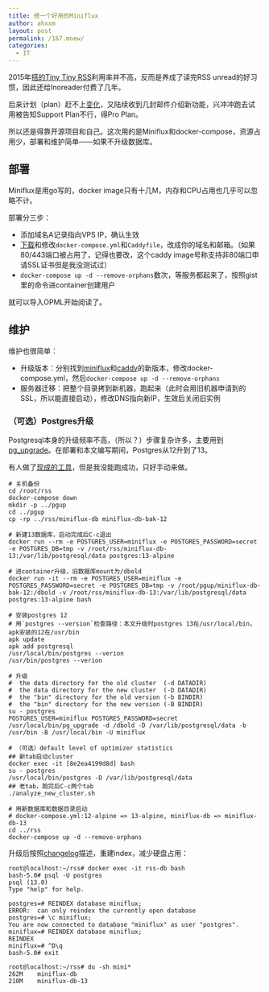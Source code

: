 ```yaml
---
title: 搭一个好用的Miniflux
author: ahxxm
layout: post
permalink: /167.moew/
categories:
  - IT
---
```


2015年[搭的Tiny Tiny RSS](https://ahxxm.com/114.moew/)利用率并不高，反而是养成了读完RSS unread的好习惯，因此还给Inoreader付费了几年。

后来计划（plan）赶不上[变化](https://www.reddit.com/r/InoReader/comments/agzk5k/plan_changes_coming_email_i_got_this_morning/)，又陆续收到几封邮件介绍新功能，兴冲冲跑去试用被告知Support Plan不行，得Pro Plan。

所以还是得靠开源项目和自己。这次用的是Miniflux和docker-compose，资源占用少，部署和维护简单——如果不升级数据库。

<!--more-->

## 部署

Miniflux是用go写的，docker image只有十几M，内存和CPU占用也几乎可以忽略不计。

部署分三步：

- 添加域名A记录指向VPS IP，确认生效
- [下载](https://gist.github.com/ahxxm/7ab3f3d49ec63f57f8fc12d68d477d8c)和修改`docker-compose.yml`和`Caddyfile`，改成你的域名和邮箱。（如果80/443端口被占用了，记得也要改，这个caddy image号称支持非80端口申请SSL证书但是我没测试过）
- `docker-compose up -d --remove-orphans`数次，等服务都起来了，按照gist里的命令进container创建用户

就可以导入OPML开始阅读了。

## 维护

维护也很简单：

- 升级版本：分别找到[miniflux](https://hub.docker.com/r/miniflux/miniflux/tags)和[caddy](https://hub.docker.com/r/abiosoft/caddy/tags)的新版本，修改docker-compose.yml，然后`docker-compose up -d --remove-orphans`
- 服务器迁移：把整个目录拷到新机器，跑起来（此时会用旧机器申请到的SSL，所以能直接启动），修改DNS指向新IP，生效后关闭旧实例

### （可选）Postgres升级

Postgresql本身的升级频率不高，（所以？）步骤复杂许多，主要用到[pg_upgrade](https://www.postgresql.org/docs/current/pgupgrade.html)。在部署和本文编写期间，Postgres从12升到了13。

有人做了[现成的工具](https://github.com/tianon/docker-postgres-upgrade/blob/master/README.md)，但是我没能跑成功，只好手动来做。

```
# 关机备份
cd /root/rss
docker-compose down
mkdir -p ../pgup
cd ../pgup
cp -rp ../rss/miniflux-db miniflux-db-bak-12

# 新建13数据库，启动完成后C-c退出
docker run --rm -e POSTGRES_USER=miniflux -e POSTGRES_PASSWORD=secret -e POSTGRES_DB=tmp -v /root/rss/miniflux-db-13:/var/lib/postgresql/data postgres:13-alpine

# 进container升级，旧数据库mount为/dbold
docker run -it --rm -e POSTGRES_USER=miniflux -e POSTGRES_PASSWORD=secret -e POSTGRES_DB=tmp -v /root/pgup/miniflux-db-bak-12:/dbold -v /root/rss/miniflux-db-13:/var/lib/postgresql/data postgres:13-alpine bash

# 安装postgres 12
# 用`postgres --version`检查路径：本文升级时postgres 13在/usr/local/bin，apk安装的12在/usr/bin
apk update
apk add postgresql
/usr/local/bin/postgres --verion
/usr/bin/postgres --verion

# 升级
#  the data directory for the old cluster  (-d DATADIR)
#  the data directory for the new cluster  (-D DATADIR)
#  the "bin" directory for the old version (-b BINDIR)
#  the "bin" directory for the new version (-B BINDIR)
su - postgres
POSTGRES_USER=miniflux POSTGRES_PASSWORD=secret /usr/local/bin/pg_upgrade -d /dbold -D /var/lib/postgresql/data -b /usr/bin -B /usr/local/bin -U miniflux

# （可选）default level of optimizer statistics
## 新tab启动cluster
docker exec -it [8e2ea4199d8d] bash
su - postgres
/usr/local/bin/postgres -D /var/lib/postgresql/data
## 老tab，跑完后C-c两个tab
./analyze_new_cluster.sh

# 用新数据库和数据目录启动
# docker-compose.yml:12-alpine => 13-alpine, miniflux-db => miniflux-db-13
cd ../rss
docker-compose up -d --remove-orphans
```

升级后按照[changelog](https://www.postgresql.org/docs/13/release-13.html)描述，重建index，减少硬盘占用：

```
root@localhost:~/rss# docker exec -it rss-db bash
bash-5.0# psql -U postgres
psql (13.0)
Type "help" for help.

postgres=# REINDEX database miniflux;
ERROR:  can only reindex the currently open database
postgres=# \c miniflux;
You are now connected to database "miniflux" as user "postgres".
miniflux=# REINDEX database miniflux;
REINDEX
miniflux=# ^D\q
bash-5.0# exit

root@localhost:~/rss# du -sh mini*
262M	miniflux-db
210M	miniflux-db-13
```
